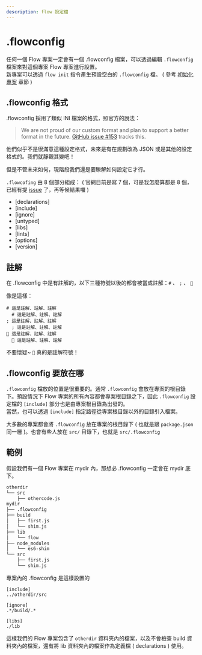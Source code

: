 ```yaml
---
description: flow 設定檔
---
```


# .flowconfig

任何一個 Flow 專案一定會有一個 .flowconfig 檔案，可以透過編輯 `.flowconfig` 檔案來對這個專案 Flow 專案進行設置。  
新專案可以透過 `flow init` 指令產生預設空白的 `.flowconfig` 檔。 \( 參考 [初始化專案](../startup/usage.md#initialize-project) 章節 \)

## .flowconfig 格式 <a id="flowconfig-format"></a>

.flowconfig 採用了類似 INI 檔案的格式，照官方的說法：

> We are not proud of our custom format and plan to support a better format in the future. [GitHub issue \#153](https://github.com/facebook/flow/issues/153) tracks this.

他們似乎不是很滿意這種設定格式，未來是有在規劃改為 JSON 或是其他的設定格式的。我們就靜觀其變吧！

但是不管未來如何，現階段我們還是要瞭解如何設定它才行。

`.flowcofing` 由 8 個部分組成： \( 官網目前是寫 7 個，可是我怎麼算都是 8 個，已經有提 [issue](https://github.com/facebook/flow/issues/8600) 了，再等候結果囉 \)

* \[declarations\]
* \[include\]
* \[ignore\]
* \[untyped\]
* \[libs\]
* \[lints\]
* \[options\]
* \[version\]

## 註解 <a id="comment"></a>

在 .flowconfig 中是有註解的，以下三種符號以後的都會被當成註解：`#` 、 `;` 、 `💩` 

像是這樣：

```text
# 這是註解、註解、註解
  # 這是註解、註解、註解
; 這是註解、註解、註解
  ; 這是註解、註解、註解
💩 這是註解、註解、註解
  💩 這是註解、註解、註解
```

不要懷疑~ `💩` 真的是註解符號！

## .flowconfig 要放在哪 <a id="where-to-put-the-flowconfig"></a>

`.flowconfig` 檔放的位置是很重要的。通常 `.flowconfig` 會放在專案的根目錄下。預設情況下 Flow 專案的所有內容都會專案根目錄之下，因此 `.flowconfig` 設定檔的 `[include]` 部分也是由專案根目錄為出發的。  
當然，也可以透過 `[include]` 指定路徑從專案根目錄以外的目錄引入檔案。

大多數的專案都會將 `.flowconfig` 放在專案的根目錄下 \( 也就是跟 `package.json` 同一層 \)。也會有些人放在 `src/` 目錄下，也就是 `src/.flowconfig`

## 範例 <a id="example"></a>

假設我們有一個 Flow 專案在 mydir 內，那想必 .flowconfig 一定會在 mydir 底下。

```bash
otherdir
└── src
    ├── othercode.js
mydir
├── .flowconfig 
├── build
│   ├── first.js
│   └── shim.js
├── lib
│   └── flow
├── node_modules
│   └── es6-shim
└── src
    ├── first.js
    └── shim.js
```

專案內的 .flowconfig 是這樣設置的

```text
[include]
../otherdir/src

[ignore]
.*/build/.*

[libs]
./lib
```

這樣我們的 Flow 專案包含了 `otherdir` 資料夾內的檔案，以及不會檢查 build 資料夾內的檔案，還有將 lib 資料夾內的檔案作為定義檔 \( declarations \) 使用。



